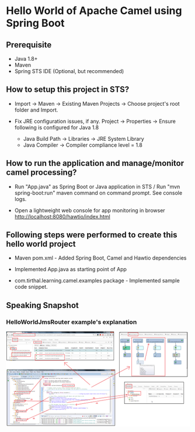 # Hello World of Apache Camel using Spring Boot

## Prerequisite

- Java 1.8+
- Maven
- Spring STS IDE (Optional, but recommended)
	
## How to setup this project in STS?

* Import -> Maven -> Existing Maven Projects -> Choose project's root folder and Import.

* Fix JRE configuration issues, if any. Project -> Properties -> Ensure following is configured for Java 1.8
	- Java Build Path -> Libraries -> JRE System Library
	- Java Compiler -> Compiler compliance level = 1.8 
		
## How to run the application and manage/monitor camel processing?

* Run "App.java" as Spring Boot or Java application in STS / Run "mvn spring-boot:run" maven command on command prompt. See console logs.

* Open a lightweight web console for app monitoring in browser [http://localhost:8080/hawtio/index.html](http://localhost:8080/hawtio/index.html])

## Following steps were performed to create this hello world project

* Maven pom.xml - Added Spring Boot, Camel and Hawtio dependencies

* Implemented App.java as starting point of App

* com.tirthal.learning.camel.examples package - Implemented sample code snippet.

## Speaking Snapshot

### HelloWorldJmsRouter example's explanation

![snapshots/apache-camel-hawtio-demo.png](https://github.com/tirthalpatel/Learning-Camel/blob/master/gs-camel-spring-boot-helloworld/snapshots/apache-camel-hawtio-demo.png)
